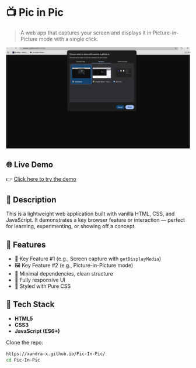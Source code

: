 # 📺 Pic in Pic

> A web app that captures your screen and displays it in Picture-in-Picture mode with a single click.

![screenshot](./picInpic.png)

## 🌐 Live Demo

👉 [Click here to try the demo](https://xandra-x.github.io/Pic-In-Pic/)

## 📜 Description

This is a lightweight web application built with vanilla HTML, CSS, and JavaScript. It demonstrates a key browser feature or interaction — perfect for learning, experimenting, or showing off a concept.

## 🚀 Features

- 🎯 Key Feature #1 (e.g., Screen capture with `getDisplayMedia`)
- 🖼️ Key Feature #2 (e.g., Picture-in-Picture mode)
- 🧠 Minimal dependencies, clean structure
- 📱 Fully responsive UI
- 💅 Styled with Pure CSS 

## 🧰 Tech Stack

- **HTML5**
- **CSS3**
- **JavaScript (ES6+)**

Clone the repo:
   ```bash
   https://xandra-x.github.io/Pic-In-Pic/
   cd Pic-In-Pic

